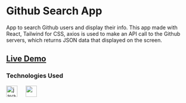 # Github Search App

App to search Github users and display their info. This app made with React, Tailwind for CSS, axios is used to make an API call to the Github servers, which returns JSON data that displayed on the screen.

## [Live Demo](https://github-search-app-hazel.vercel.app/)

### Technologies Used 

<img src="https://cdn.jsdelivr.net/gh/devicons/devicon/icons/react/react-original-wordmark.svg" alt="javascript" width="30" height="30"/> </a>  &emsp;    <img src="https://cdn.jsdelivr.net/gh/devicons/devicon/icons/tailwindcss/tailwindcss-plain.svg" width="30" height="30"/> </a>
